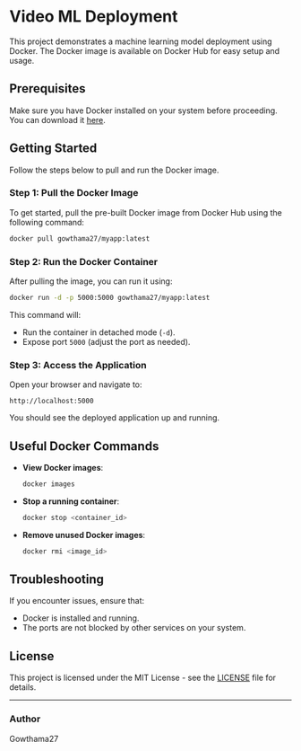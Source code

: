 
# Video ML Deployment

This project demonstrates a machine learning model deployment using Docker. The Docker image is available on Docker Hub for easy setup and usage.

## Prerequisites
Make sure you have Docker installed on your system before proceeding. You can download it [here](https://www.docker.com/products/docker-desktop).

## Getting Started

Follow the steps below to pull and run the Docker image.

### Step 1: Pull the Docker Image
To get started, pull the pre-built Docker image from Docker Hub using the following command:

```bash
docker pull gowthama27/myapp:latest
```

### Step 2: Run the Docker Container
After pulling the image, you can run it using:

```bash
docker run -d -p 5000:5000 gowthama27/myapp:latest
```

This command will:
- Run the container in detached mode (`-d`).
- Expose port `5000` (adjust the port as needed).

### Step 3: Access the Application
Open your browser and navigate to:

```
http://localhost:5000
```

You should see the deployed application up and running.

## Useful Docker Commands

- **View Docker images**:
  ```bash
  docker images
  ```
- **Stop a running container**:
  ```bash
  docker stop <container_id>
  ```
- **Remove unused Docker images**:
  ```bash
  docker rmi <image_id>
  ```

## Troubleshooting
If you encounter issues, ensure that:
- Docker is installed and running.
- The ports are not blocked by other services on your system.

## License
This project is licensed under the MIT License - see the [LICENSE](LICENSE) file for details.

---

### Author
Gowthama27
